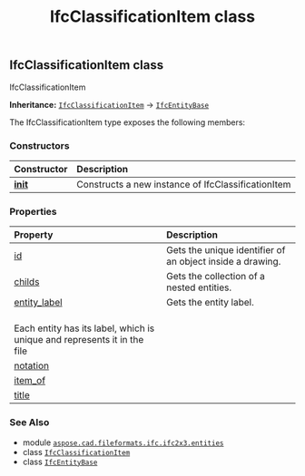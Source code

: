 ﻿---
title: IfcClassificationItem class
second_title: Aspose.CAD for Python via .NET API References
description: 
type: docs
weight: 800
url: /python-net/aspose.cad.fileformats.ifc.ifc2x3.entities/ifcclassificationitem/
is_root: false
---

## IfcClassificationItem class

IfcClassificationItem



**Inheritance:** [`IfcClassificationItem`](/cad/python-net/aspose.cad.fileformats.ifc.ifc2x3.entities/ifcclassificationitem) → 
[`IfcEntityBase`](/cad/python-net/aspose.cad.fileformats.ifc/ifcentitybase)



The IfcClassificationItem type exposes the following members:

### Constructors
| Constructor | Description |
| :- | :- |
| [__init__](/cad/python-net/aspose.cad.fileformats.ifc.ifc2x3.entities/ifcclassificationitem/__init__/#) | Constructs a new instance of IfcClassificationItem |


### Properties
| Property | Description |
| :- | :- |
| [id](/cad/python-net/aspose.cad.fileformats.ifc.ifc2x3.entities/ifcclassificationitem/id) | Gets the unique identifier of an object inside a drawing. |
| [childs](/cad/python-net/aspose.cad.fileformats.ifc.ifc2x3.entities/ifcclassificationitem/childs) | Gets the collection of a nested entities. |
| [entity_label](/cad/python-net/aspose.cad.fileformats.ifc.ifc2x3.entities/ifcclassificationitem/entity_label) | Gets the entity label.<br/>Each entity has its label, which is unique and represents it in the file |
| [notation](/cad/python-net/aspose.cad.fileformats.ifc.ifc2x3.entities/ifcclassificationitem/notation) |  |
| [item_of](/cad/python-net/aspose.cad.fileformats.ifc.ifc2x3.entities/ifcclassificationitem/item_of) |  |
| [title](/cad/python-net/aspose.cad.fileformats.ifc.ifc2x3.entities/ifcclassificationitem/title) |  |



### See Also
* module [`aspose.cad.fileformats.ifc.ifc2x3.entities`](..)
* class [`IfcClassificationItem`](/cad/python-net/aspose.cad.fileformats.ifc.ifc2x3.entities/ifcclassificationitem)
* class [`IfcEntityBase`](/cad/python-net/aspose.cad.fileformats.ifc/ifcentitybase)
